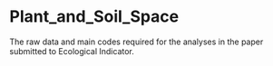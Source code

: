 # Plant_and_Soil_Space
The raw data and main codes required for the analyses in the paper submitted to Ecological Indicator.
